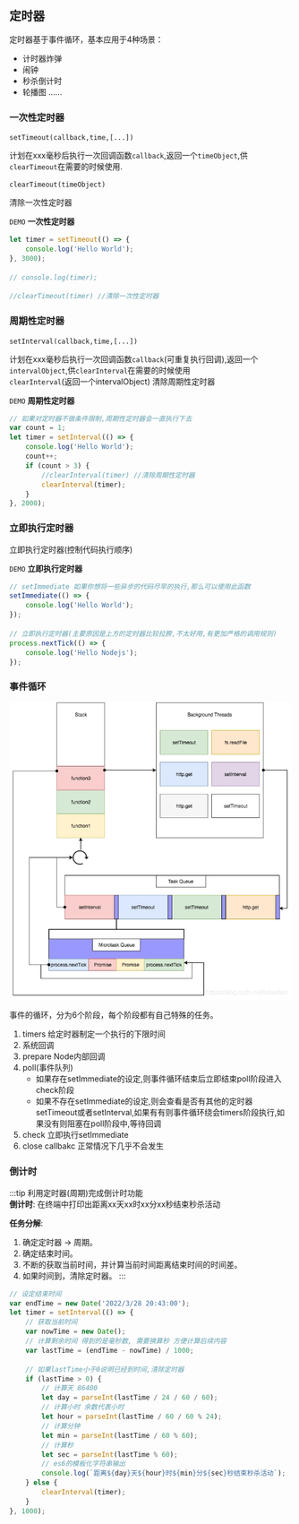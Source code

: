 ## **定时器** <Badge text="重点" />
定时器基于事件循环，基本应用于4种场景：  
- 计时器炸弹
- 闹钟
- 秒杀倒计时
- 轮播图
......  

### 一次性定时器
```js:no-line-numbers
setTimeout(callback,time,[...])
```
计划在xxx毫秒后执行一次回调函数`callback`,返回一个`timeObject`,供`clearTimeout`在需要的时候使用.    
```js:no-line-numbers
clearTimeout(timeObject)
```
清除一次性定时器

`DEMO` **一次性定时器**
```js
let timer = setTimeout(() => {
    console.log('Hello World');
}, 3000);

// console.log(timer);

//clearTimeout(timer) //清除一次性定时器
```

### 周期性定时器
```js:no-line-numbers
setInterval(callback,time,[...])
```
计划在xxx毫秒后执行一次回调函数`callback`(可重复执行回调),返回一个`intervalObject`,供`clearInterval`在需要的时候使用  
`clearInterval`(返回一个intervalObject) 清除周期性定时器  

`DEMO` **周期性定时器**
```js
// 如果对定时器不做条件限制,周期性定时器会一直执行下去
var count = 1;
let timer = setInterval(() => {
    console.log('Hello World');
    count++;
    if (count > 3) {
        //clearInterval(timer) //清除周期性定时器
        clearInterval(timer);
    }
}, 2000);
```

### 立即执行定时器 <Badge text="了解" />
立即执行定时器(控制代码执行顺序)

`DEMO` **立即执行定时器**
```js
// setImmediate 如果你想将一些异步的代码尽早的执行,那么可以使用此函数
setImmediate(() => {
    console.log('Hello World');
});

// 立即执行定时器(主要原因是上方的定时器比较拉胯,不太好用,有更加严格的调用规则)
process.nextTick(() => {
    console.log('Hello Nodejs');
});
```

### 事件循环 <Badge text="理解" />
  
![事件循环](./../../.vuepress/public/images/事件循环.png)  

事件的循环，分为6个阶段，每个阶段都有自己特殊的任务。
1. timers    给定时器制定一个执行的下限时间
2. 系统回调
3. prepare Node内部回调
4. poll(事件队列)
   - 如果存在setImmediate的设定,则事件循环结束后立即结束poll阶段进入check阶段
   - 如果不存在setImmediate的设定,则会查看是否有其他的定时器setTimeout或者setInterval,如果有有则事件循环绕会timers阶段执行,如果没有则阻塞在poll阶段中,等待回调
5. check 立即执行setImmediate
6. close callbakc 正常情况下几乎不会发生

### 倒计时 <Badge text="练习" />
:::tip 利用定时器(周期)完成倒计时功能  
**倒计时**: 在终端中打印出距离xx天xx时xx分xx秒结束秒杀活动

**任务分解**:
1. 确定定时器 → 周期。
2. 确定结束时间。
3. 不断的获取当前时间，并计算当前时间距离结束时间的时间差。
4. 如果时间到，清除定时器。
:::

```js
// 设定结束时间
var endTime = new Date('2022/3/28 20:43:00');
let timer = setInterval(() => {
    // 获取当前时间
    var nowTime = new Date();
    // 计算剩余时间 得到的是毫秒数, 需要换算秒 方便计算后续内容
    var lastTime = (endTime - nowTime) / 1000;

    // 如果lastTime小于0说明已经到时间,清除定时器
    if (lastTime > 0) {
        // 计算天 86400  
        let day = parseInt(lastTime / 24 / 60 / 60);
        // 计算小时 余数代表小时
        let hour = parseInt(lastTime / 60 / 60 % 24);
        // 计算分钟
        let min = parseInt(lastTime / 60 % 60);
        // 计算秒
        let sec = parseInt(lastTime % 60);
        // es6的模板化字符串输出
        console.log(`距离${day}天${hour}时${min}分${sec}秒结束秒杀活动`);
    } else {
        clearInterval(timer);
    } 
}, 1000);
```